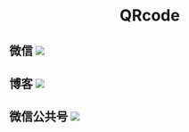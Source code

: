 # <center>QRcode</center>
## 微信 ![](https://github.com/caocmh/icon/blob/master/qrcode/weixincaocmh/cli_300px.png)
## 博客 ![](https://github.com/caocmh/icon/blob/master/qrcode/weixincaocmh/cli_300px.png)
## 微信公共号 ![](https://github.com/caocmh/icon/blob/master/qrcode/weixingonggon/cli_300px.png)
